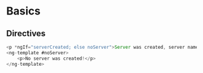 # Basics

## Directives
```javascript
<p *ngIf="serverCreated; else noServer">Server was created, server name is: {{serverName}}</p>
<ng-template #noServer>
    <p>No server was created!</p>
</ng-template>
```


